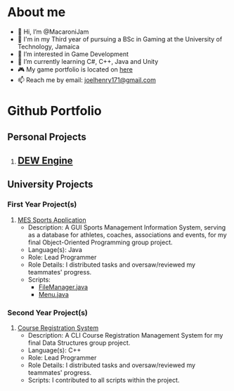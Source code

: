 # About me 
- 👋 Hi, I’m @MacaroniJam
- 🏫 I'm in my Third year of pursuing a BSc in Gaming at the University of Technology, Jamaica
- 👀 I’m interested in Game Development
- 🌱 I’m currently learning C#, C++, Java and Unity
- 🎮 My game portfolio is located on [here](https://macaroni-jam.itch.io/)
- 📫 Reach me by email: joelhenry171@gmail.com

# Github Portfolio
## Personal Projects
1. [DEW Engine]()
   -
   
## University Projects
### First Year Project(s)
1. [MES Sports Application](https://github.com/MacaroniJam/MES-Sports-Application)
   - Description: A GUI Sports Management Information System, serving as a database for athletes, coaches, associations and events, for my final Object-Oriented Programming group project.
   - Language(s): Java
   - Role: Lead Programmer
   - Role Details: I distributed tasks and oversaw/reviewed my teammates' progress.
   - Scripts:
     - [FileManager.java](https://github.com/MacaroniJam/MES-Sports-Application/blob/main/MES-Sports-Application/src/FileManagerpkg/FileManager.java)
     - [Menu.java](https://github.com/MacaroniJam/MES-Sports-Application/blob/main/MES-Sports-Application/src/Menupkg/Menu.java)

### Second Year Project(s)
1. [Course Registration System](https://github.com/JMAJack/Course-Registration-System)
   - Description: A CLI Course Registration Management System for my final Data Structures group project.
   - Language(s): C++
   - Role: Lead Programmer
   - Role Details: I distributed tasks and oversaw/reviewed my teammates' progress.
   - Scripts: I contributed to all scripts within the project.
<!---
MacaroniJam/MacaroniJam is a ✨ special ✨ repository because its `README.md` (this file) appears on your GitHub profile.
You can click the Preview link to take a look at your changes.
--->
